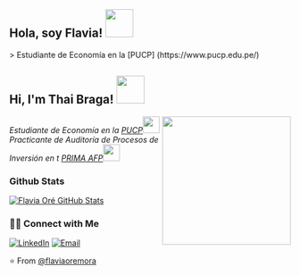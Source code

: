 <h2> Hola, soy Flavia!
<img src="[https://media.giphy.com/media/mGcNjsfWAjY5AEZNw6/giphy.gif](https://camo.githubusercontent.com/bfe24c7f7db9b843e8602869974fe2d022441bb5583749ae2f84a85983fa52d4/68747470733a2f2f6d656469612e74656e6f722e636f6d2f696d616765732f37646234656161336534373237326338653538656530313866633339306237642f74656e6f722e676966)" width="50"></h2>
> Estudiante de Economía en la [PUCP] (https://www.pucp.edu.pe/)


<h2> Hi, I'm Thai Braga! <img src="https://media.giphy.com/media/mGcNjsfWAjY5AEZNw6/giphy.gif" width="50"></h2>
<img align='right' src="https://media.giphy.com/media/ieyl9zmCjO4b4t6qoY/giphy.gif" width="230">
<p><em>Estudiante de Economía en la <a href="ttps://www.pucp.edu.pe/">PUCP</a><img src="https://media0.giphy.com/media/HiIBVUzpjYbEs985mp/200w.gif" width="30"></br>Practicante de Auditoría de Procesos de Inversión en t <a href="https://www.prima.com.pe/public-zone/">PRIMA AFP</a><img src="https://media.giphy.com/media/WUlplcMpOCEmTGBtBW/giphy.gif" width="30"> 
</em></p>


### Github Stats

[![Flavia Oré GitHub Stats](https://github-readme-stats.vercel.app/api?username=flaviaoremora&show_icons=true&count_private=true)](https://github.com/flaviaoremora)



<h3> 🤝🏻 Connect with Me </h3>

<p align="center">

<a href="https://www.linkedin.com/in/flavia-ore-mora/" target="_blank"><img alt="LinkedIn" src="https://img.shields.io/badge/LinkedIn-@flaviaoremora-blue?style=flat&logo=linkedin"></a>
<a href="mailto:flavia.ore@pucp.edu.pe"><img alt="Email" src="https://img.shields.io/badge/Email-flavia.ore@pucp.edu.pe-blue?style=flat&logo=gmail"></a>
</p>


⭐️ From [@flaviaoremora](https://github.com/flaviaoremora)
